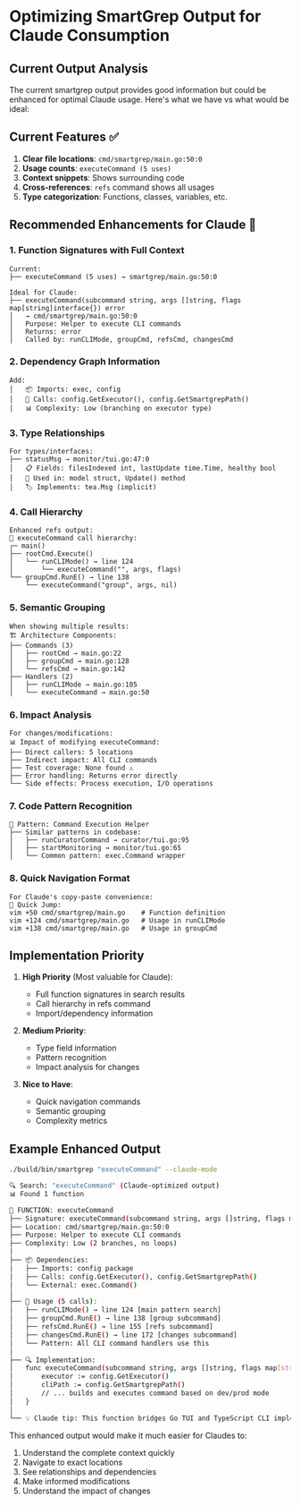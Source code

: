 # Optimizing SmartGrep Output for Claude Consumption

## Current Output Analysis

The current smartgrep output provides good information but could be enhanced for optimal Claude usage. Here's what we have vs what would be ideal:

## Current Features ✅
1. **Clear file locations**: `cmd/smartgrep/main.go:50:0`
2. **Usage counts**: `executeCommand (5 uses)`
3. **Context snippets**: Shows surrounding code
4. **Cross-references**: `refs` command shows all usages
5. **Type categorization**: Functions, classes, variables, etc.

## Recommended Enhancements for Claude 🎯

### 1. **Function Signatures with Full Context**
```
Current:
├── executeCommand (5 uses) → smartgrep/main.go:50:0

Ideal for Claude:
├── executeCommand(subcommand string, args []string, flags map[string]interface{}) error
│   → cmd/smartgrep/main.go:50:0
│   Purpose: Helper to execute CLI commands
│   Returns: error
│   Called by: runCLIMode, groupCmd, refsCmd, changesCmd
```

### 2. **Dependency Graph Information**
```
Add:
│   📦 Imports: exec, config
│   🔗 Calls: config.GetExecutor(), config.GetSmartgrepPath()
│   📊 Complexity: Low (branching on executor type)
```

### 3. **Type Relationships**
```
For types/interfaces:
├── statusMsg → monitor/tui.go:47:0
│   📋 Fields: filesIndexed int, lastUpdate time.Time, healthy bool
│   🔄 Used in: model struct, Update() method
│   🏷️ Implements: tea.Msg (implicit)
```

### 4. **Call Hierarchy**
```
Enhanced refs output:
📍 executeCommand call hierarchy:
┌─ main()
├── rootCmd.Execute()
│   └── runCLIMode() → line 124
│       └── executeCommand("", args, flags)
└── groupCmd.RunE() → line 138
    └── executeCommand("group", args, nil)
```

### 5. **Semantic Grouping**
```
When showing multiple results:
🏗️ Architecture Components:
├── Commands (3)
│   ├── rootCmd → main.go:22
│   ├── groupCmd → main.go:128
│   └── refsCmd → main.go:142
├── Handlers (2)
│   ├── runCLIMode → main.go:105
│   └── executeCommand → main.go:50
```

### 6. **Impact Analysis**
```
For changes/modifications:
📊 Impact of modifying executeCommand:
├── Direct callers: 5 locations
├── Indirect impact: All CLI commands
├── Test coverage: None found ⚠️
├── Error handling: Returns error directly
└── Side effects: Process execution, I/O operations
```

### 7. **Code Pattern Recognition**
```
🎯 Pattern: Command Execution Helper
├── Similar patterns in codebase:
│   ├── runCuratorCommand → curator/tui.go:95
│   ├── startMonitoring → monitor/tui.go:65
│   └── Common pattern: exec.Command wrapper
```

### 8. **Quick Navigation Format**
```
For Claude's copy-paste convenience:
📍 Quick Jump:
vim +50 cmd/smartgrep/main.go    # Function definition
vim +124 cmd/smartgrep/main.go   # Usage in runCLIMode
vim +138 cmd/smartgrep/main.go   # Usage in groupCmd
```

## Implementation Priority

1. **High Priority** (Most valuable for Claude):
   - Full function signatures in search results
   - Call hierarchy in refs command
   - Import/dependency information

2. **Medium Priority**:
   - Type field information
   - Pattern recognition
   - Impact analysis for changes

3. **Nice to Have**:
   - Quick navigation commands
   - Semantic grouping
   - Complexity metrics

## Example Enhanced Output

```bash
./build/bin/smartgrep "executeCommand" --claude-mode

🔍 Search: "executeCommand" (Claude-optimized output)
📊 Found 1 function

📁 FUNCTION: executeCommand
├── Signature: executeCommand(subcommand string, args []string, flags map[string]interface{}) error
├── Location: cmd/smartgrep/main.go:50:0
├── Purpose: Helper to execute CLI commands
├── Complexity: Low (2 branches, no loops)
│
├── 📦 Dependencies:
│   ├── Imports: config package
│   ├── Calls: config.GetExecutor(), config.GetSmartgrepPath()
│   └── External: exec.Command()
│
├── 📍 Usage (5 calls):
│   ├── runCLIMode() → line 124 [main pattern search]
│   ├── groupCmd.RunE() → line 138 [group subcommand]
│   ├── refsCmd.RunE() → line 155 [refs subcommand]
│   ├── changesCmd.RunE() → line 172 [changes subcommand]
│   └── Pattern: All CLI command handlers use this
│
├── 🔍 Implementation:
│   func executeCommand(subcommand string, args []string, flags map[string]interface{}) error {
│       executor := config.GetExecutor()
│       cliPath := config.GetSmartgrepPath()
│       // ... builds and executes command based on dev/prod mode
│   }
│
└── 💡 Claude tip: This function bridges Go TUI and TypeScript CLI implementations
```

This enhanced output would make it much easier for Claudes to:
1. Understand the complete context quickly
2. Navigate to exact locations
3. See relationships and dependencies
4. Make informed modifications
5. Understand the impact of changes